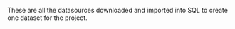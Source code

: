 These are all the datasources downloaded and imported into SQL to create one dataset for the project.
